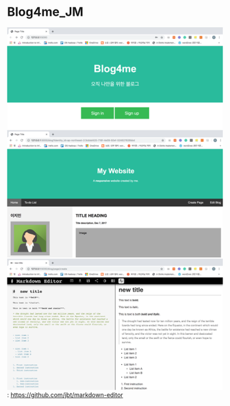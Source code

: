 # Blog4me_JM

![메인화면](./image/main.png)
![블로그](./image/blog.png)
![편집창](./image/edit.png): https://github.com/jbt/markdown-editor